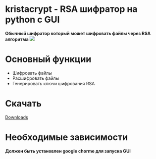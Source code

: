 # kristacrypt - RSA шифратор на python с GUI
**Обычный шифратор который может шифровать файлы через RSA алгоритма**
![](https://media.discordapp.net/attachments/617626417718624276/800387251011452978/unknown.png)

# Основный функции
- Шифровать файлы 
- Расшифровать файлы
- Генерировать ключи шифрования RSA

# Скачать 
[Downloads](https://github.com/SylvesterFox/kristacrypt/releases)

# Необходимые зависимости
**Должен быть установлен google chorme для запуска GUI**


